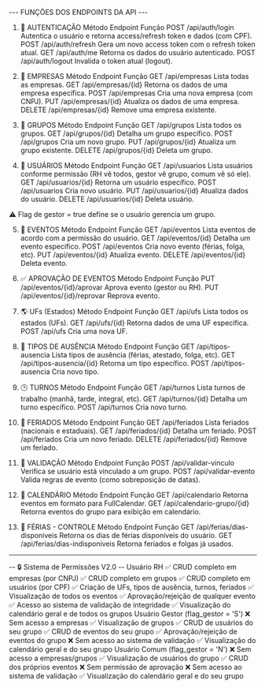   --- FUNÇÕES DOS ENDPOINTS DA API ---
1. 🔐 AUTENTICAÇÃO
Método	Endpoint	Função
POST	/api/auth/login	Autentica o usuário e retorna access/refresh token e dados (com CPF).
POST	/api/auth/refresh	Gera um novo access token com o refresh token atual.
GET	/api/auth/me	Retorna os dados do usuário autenticado.
POST	/api/auth/logout	Invalida o token atual (logout).

2. 🏢 EMPRESAS
Método	Endpoint	Função
GET	/api/empresas	Lista todas as empresas.
GET	/api/empresas/{id}	Retorna os dados de uma empresa específica.
POST	/api/empresas	Cria uma nova empresa (com CNPJ).
PUT	/api/empresas/{id}	Atualiza os dados de uma empresa.
DELETE	/api/empresas/{id}	Remove uma empresa existente.

3. 👥 GRUPOS
Método	Endpoint	Função
GET	/api/grupos	Lista todos os grupos.
GET	/api/grupos/{id}	Detalha um grupo específico.
POST	/api/grupos	Cria um novo grupo.
PUT	/api/grupos/{id}	Atualiza um grupo existente.
DELETE	/api/grupos/{id}	Deleta um grupo.

4. 👤 USUÁRIOS
Método	Endpoint	Função
GET	/api/usuarios	Lista usuários conforme permissão (RH vê todos, gestor vê grupo, comum vê só ele).
GET	/api/usuarios/{id}	Retorna um usuário específico.
POST	/api/usuarios	Cria novo usuário.
PUT	/api/usuarios/{id}	Atualiza dados do usuário.
DELETE	/api/usuarios/{id}	Deleta usuário.

⚠️ Flag de gestor = true define se o usuário gerencia um grupo.

5. 📅 EVENTOS
Método	Endpoint	Função
GET	/api/eventos	Lista eventos de acordo com a permissão do usuário.
GET	/api/eventos/{id}	Detalha um evento específico.
POST	/api/eventos	Cria novo evento (férias, folga, etc).
PUT	/api/eventos/{id}	Atualiza evento.
DELETE	/api/eventos/{id}	Deleta evento.

6. ✅ APROVAÇÃO DE EVENTOS
Método	Endpoint	Função
PUT	/api/eventos/{id}/aprovar	Aprova evento (gestor ou RH).
PUT	/api/eventos/{id}/reprovar	Reprova evento.

7. 🌎 UFs (Estados)
Método	Endpoint	Função
GET	/api/ufs	Lista todos os estados (UFs).
GET	/api/ufs/{id}	Retorna dados de uma UF específica.
POST	/api/ufs	Cria uma nova UF.

8. 📌 TIPOS DE AUSÊNCIA
Método	Endpoint	Função
GET	/api/tipos-ausencia	Lista tipos de ausência (férias, atestado, folga, etc).
GET	/api/tipos-ausencia/{id}	Retorna um tipo específico.
POST	/api/tipos-ausencia	Cria novo tipo.

9. 🕒 TURNOS
Método	Endpoint	Função
GET	/api/turnos	Lista turnos de trabalho (manhã, tarde, integral, etc).
GET	/api/turnos/{id}	Detalha um turno específico.
POST	/api/turnos	Cria novo turno.

10. 🎉 FERIADOS
Método	Endpoint	Função
GET	/api/feriados	Lista feriados (nacionais e estaduais).
GET	/api/feriados/{id}	Detalha um feriado.
POST	/api/feriados	Cria um novo feriado.
DELETE	/api/feriados/{id}	Remove um feriado.

11. 🧪 VALIDAÇÃO
Método	Endpoint	Função
POST	/api/validar-vinculo	Verifica se usuário está vinculado a um grupo.
POST	/api/validar-evento	Valida regras de evento (como sobreposição de datas).

12. 📆 CALENDÁRIO
Método	Endpoint	Função
GET	/api/calendario	Retorna eventos em formato para FullCalendar.
GET	/api/calendario-grupo/{id}	Retorna eventos do grupo para exibição em calendário.

13. 🌴 FÉRIAS - CONTROLE
Método	Endpoint	Função
GET	/api/ferias/dias-disponiveis	Retorna os dias de férias disponíveis do usuário.
GET	/api/ferias/dias-indisponiveis	Retorna feriados e folgas já usados.
-----------------------------------------

-- 🔒 Sistema de Permissões V2.0 --
Usuário RH
✅ CRUD completo em empresas (por CNPJ)
✅ CRUD completo em grupos
✅ CRUD completo em usuários (por CPF)
✅ Criação de UFs, tipos de ausência, turnos, feriados
✅ Visualização de todos os eventos
✅ Aprovação/rejeição de qualquer evento
✅ Acesso ao sistema de validação de integridade
✅ Visualização do calendário geral e de todos os grupos
Usuário Gestor (flag_gestor = 'S')
❌ Sem acesso a empresas
✅ Visualização de grupos
✅ CRUD de usuários do seu grupo
✅ CRUD de eventos do seu grupo
✅ Aprovação/rejeição de eventos do grupo
❌ Sem acesso ao sistema de validação
✅ Visualização do calendário geral e do seu grupo
Usuário Comum (flag_gestor = 'N')
❌ Sem acesso a empresas/grupos
✅ Visualização de usuários do grupo
✅ CRUD dos próprios eventos
❌ Sem permissão de aprovação
❌ Sem acesso ao sistema de validação
✅ Visualização do calendário geral e do seu grupo
